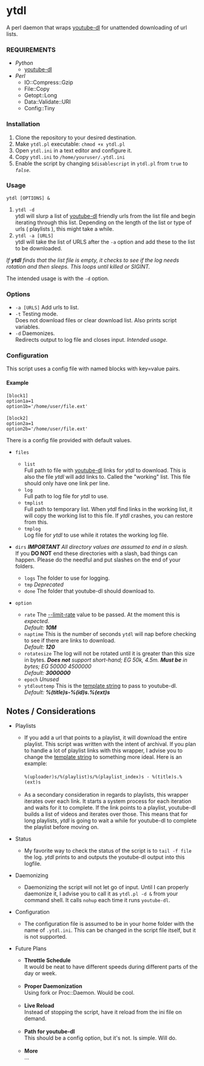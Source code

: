 # ytdl
A perl daemon that wraps [youtube-dl](https://rg3.github.io/youtube-dl/) for unattended downloading of url lists.

### REQUIREMENTS

* *Python*
    * [youtube-dl](https://rg3.github.io/youtube-dl/)
* *Perl*
    * IO::Compress::Gzip
    * File::Copy
    * Getopt::Long
    * Data::Validate::URI
    * Config::Tiny

### Installation

1. Clone the repository to your desired destination.
2. Make `ytdl.pl` executable: `chmod +x ytdl.pl`
3. Open `ytdl.ini` in a text editor and configure it.
4. Copy `ytdl.ini` to `/home/youruser/.ytdl.ini`
5. Enable the script by changing `$disablescript` in `ytdl.pl` from `true` to *`false`*.

### Usage

`ytdl [OPTIONS] &`

1. `ytdl -d`<BR>ytdl will slurp a list of [youtube-dl](https://rg3.github.io/youtube-dl/) friendly urls from the list file and begin iterating through this list. Depending on the length of the list or type of urls ( playlists ), this might take a while.
2. `ytdl -a [URLS]`<BR>ytdl will take the list of URLS after the `-a` option and add these to the list to be downloaded.

*If __ytdl__ finds that the list file is empty, it checks to see if the log needs rotation and then sleeps. This loops until killed or SIGINT.*

The intended usage is with the `-d` option.

### Options

* `-a [URLS]` Add urls to list.
* `-t` Testing mode.<BR>Does not download files or clear download list. Also prints script variables.
* `-d` Daemonizes.<BR>Redirects output to log file and closes input. *Intended usage.*

### Configuration

This script uses a config file with named blocks with key=value pairs.

#### Example

`[block1]`<br>
`option1a=1`<br>
`option1b='/home/user/file.ext'`<br><br>
`[block2]`<br>
`option2a=1`<br>
`option2b='/home/user/file.ext'`

There is a config file provided with default values.

- `files`

    * `list`<BR>Full path to file with [youtube-dl](https://rg3.github.io/youtube-dl/) links for *ytdl* to download. This is also the file *ytdl* will add links to. Called the "working" list. This file should only have one link per line.
    * `log`<BR> Full path to log file for *ytdl* to use.
    * `tmplist`<BR>Full path to temporary list. When *ytdl* find links in the working list, it will copy the working list to this file. If *ytdl* crashes, you can restore from this.
    * `tmplog`<BR>Log file for *ytdl* to use while it rotates the working log file.


- `dirs` *__IMPORTANT__ All directory values are assumed to end in a slash.* <BR> If you __DO NOT__ end these directories with a slash, bad things can happen. Please do the needful and put slashes on the end of your folders.

    * `logs` The folder to use for logging.
    * `tmp` *Deprecated*
    * `done` The folder that youtube-dl should download to.


- `option`

    * `rate` The [--limit-rate](https://github.com/rg3/youtube-dl/blob/master/README.md#download-options) value to be passed. At the moment this is *expected*.<BR>*Default: __10M__*
    * `naptime` This is the number of seconds `ytdl` will nap before checking to see if there are links to download.<BR>*Default: __120__*
    * `rotatesize` The log will not be rotated until it is greater than this size in bytes. _**Does not** support short-hand; EG 50k, 4.5m. **Must be** in bytes; EG 50000 4500000_<BR>*Default: __3000000__*
    * `epoch` *Unused*
    * `ytdlouttemp` This is the [template string](https://github.com/rg3/youtube-dl/blob/master/README.md#output-template) to pass to youtube-dl.<BR>*Default: __%(title)s-%(id)s.%(ext)s__*


## Notes / Considerations

- Playlists

    * If you add a url that points to a playlist, it will download the entire playlist. This script was written with the intent of archival. If you plan to handle a lot of playlist links with this wrapper, I advise you to change the [template string](https://github.com/rg3/youtube-dl/blob/master/README.md#output-template) to something more ideal. Here is an example:<BR><BR>`%(uploader)s/%(playlist)s/%(playlist_index)s - %(title)s.%(ext)s`<BR><BR>
    * As a secondary consideration in regards to playlists, this wrapper iterates over each link. It starts a system process for each iteration and waits for it to complete. If the link points to a playlist, youtube-dl builds a list of videos and iterates over those. This means that for long playlists, *ytdl* is going to wait a while for youtube-dl to complete the playlist before moving on.


- Status

    * My favorite way to check the status of the script is to `tail -f file` the log. *ytdl* prints to and outputs the youtube-dl output into this logfile.


- Daemonizing

    * Daemonizing the script will not let go of input. Until I can properly daemonize it, I advise you to call it as `ytdl.pl -d &` from your command shell. It calls `nohup` each time it runs `youtube-dl`.


- Configuration

    * The configuration file is assumed to be in your home folder with the name of `.ytdl.ini`. This can be changed in the script file itself, but it is not supported.


- Future Plans

    * **Throttle Schedule**<BR>It would be neat to have different speeds during different parts of the day or week.<BR><BR>
    * **Proper Daemonization**<BR>Using fork or Proc::Daemon. Would be cool.<BR><BR>
    * **Live Reload**<BR>Instead of stopping the script, have it reload from the ini file on demand.<BR><BR>
    * **Path for youtube-dl**<BR>This should be a config option, but it's not. Is simple. Will do.<BR><BR>
    * **More**<BR> ... <BR><BR>
